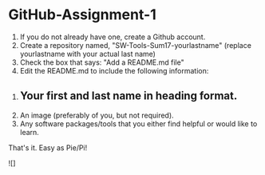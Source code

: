 # GitHub-Assignment-1

1.  If you do not already have one, create a Github account.
2.  Create a repository named, "SW-Tools-Sum17-yourlastname" (replace yourlastname with your actual last name)
3.  Check the box that says: "Add a README.md file"
4.  Edit the README.md to include the following information:

   1)  ## Your first and last name in heading format.
   2)  An image (preferably of you, but not required).  
   3)  Any software packages/tools that you either find helpful or would like to learn.
    
That's it.  Easy as Pie/Pi!

![]
